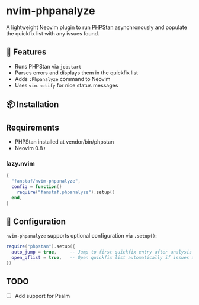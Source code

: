 # nvim-phpanalyze

A lightweight Neovim plugin to run [PHPStan](https://phpstan.org/) asynchronously and populate the quickfix list with any issues found.

## 🚀 Features

- Runs PHPStan via `jobstart`
- Parses errors and displays them in the quickfix list
- Adds `:Phpanalyze` command to Neovim
- Uses `vim.notify` for nice status messages

## 📦 Installation

## Requirements

- PHPStan installed at vendor/bin/phpstan
- Neovim 0.8+

### lazy.nvim

```lua
{
  "fanstaf/nvim-phpanalyze",
  config = function()
    require("fanstaf.phpanalyze").setup()
  end,
}
```

## 🔧 Configuration

`nvim-phpanalyze` supports optional configuration via `.setup()`:

```lua
require("phpstan").setup({
  auto_jump = true,     -- Jump to first quickfix entry after analysis (default: false)
  open_qflist = true,   -- Open quickfix list automatically if issues are found (default: true)
})
```

## TODO

- [ ] Add support for Psalm
